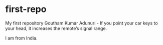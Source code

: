 # first-repo
My first repository
Goutham Kumar Adunuri - If you point your car keys to your head, it increases the remote’s signal range.

I am from India.